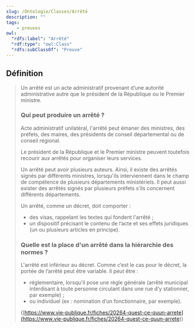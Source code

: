 ```yaml
---
slug: /Ontologie/Classes/Arrêté
description: ""
tags:
    - preuves
owl:
  "rdfs:label": "Arrêté"
  "rdf:type": "owl:Class"
  "rdfs:subClassOf": "Preuve"
---
```


<OntologyTable frontMatter={frontMatter}/>

## Définition

> Un arrêté est un acte administratif provenant d’une autorité administrative autre que le président de la République ou le Premier ministre.
>
> ### Qui peut produire un arrêté ?
>
> Acte administratif unilatéral, l'arrêté peut émaner des ministres, des préfets, des maires, des présidents de conseil départemental ou de conseil régional.
>
> Le président de la République et le Premier ministre peuvent toutefois recourir aux arrêtés pour organiser leurs services.
>
> Un arrêté peut avoir plusieurs auteurs. Ainsi, il existe des arrêtés signés par différents ministres, lorsqu'ils interviennent dans le champ de compétence de plusieurs départements ministériels. Il peut aussi exister des arrêtés signés par plusieurs préfets s’ils concernent différents départements.
>
> Un arrêté, comme un décret, doit comporter :
>
> * des visas, rappelant les textes qui fondent l'arrêté ;
> * un dispositif précisant le contenu de l’acte et ses effets juridiques (un ou plusieurs articles en principe).
>
> ### Quelle est la place d'un arrêté dans la hiérarchie des normes ?
>
> L'arrêté est inférieur au décret. Comme c’est le cas pour le décret, la portée de l’arrêté peut être variable. Il peut être :
>
> * réglementaire, lorsqu'il pose une règle générale (arrêté municipal interdisant à toute personne circulant dans une rue d’y stationner, par exemple) ;
> * ou individuel (ex : nomination d’un fonctionnaire, par exemple).
>
> ([https://www.vie-publique.fr/fiches/20264-quest-ce-quun-arrete](<https://www.vie-publique.fr/fiches/20264-quest-ce-quun-arrete>))

